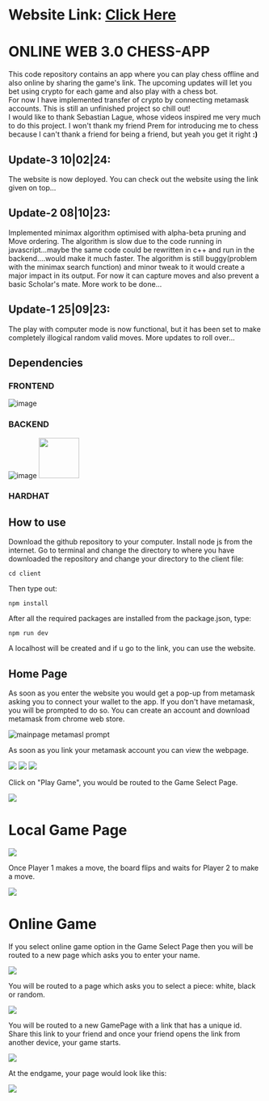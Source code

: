 # Website Link: [Click Here](https://chess-app-pink.vercel.app/) 

# ONLINE WEB 3.0 CHESS-APP

This code repository contains an app where you can play chess offline and also online by sharing the game's link. The upcoming updates will let you bet using crypto for each game and also play with a chess bot.   
For now I have implemented transfer of crypto by connecting metamask accounts. This is still an unfinished project so chill out!   
I would like to thank Sebastian Lague, whose videos inspired me very much to do this project. I won't thank my friend Prem for introducing me to chess because I can't thank a friend for being a friend, but yeah you get it right **:)**     

## Update-3 10|02|24:

The website is now deployed. You can check out the website using the link given on top... 

## Update-2 08|10|23:

Implemented minimax algorithm optimised with alpha-beta pruning and Move ordering. The algorithm is slow due to the code running in javascript...maybe the same code could be rewritten in c++ and run in the backend....would make it much faster. The algorithm is still buggy(problem with the minimax search function) and minor tweak to it would create a major impact in its output. For now it can capture moves and also prevent a basic Scholar's mate. More work to be done...

## Update-1 25|09|23:

The play with computer mode is now functional, but it has been set to make completely illogical random valid moves. More updates to roll over... 

## Dependencies

### FRONTEND
![image](screenshots/Frontend.png)

### BACKEND

![image](screenshots/Backend.png)
<img src="/screenshots/hardhat.png" height="80" width="80">     
### HARDHAT

## How to use
Download the github repository to your computer. Install node js from the internet. Go to terminal and change the directory to where you have downloaded the repository and change your directory to the client file:

`cd client`

Then type out:

`npm install`

After all the required packages are installed from the package.json, type:

`npm run dev`

A localhost will be created and if u go to the link, you can use the website.

## Home Page

As soon as you enter the website you would get a pop-up from metamask asking you to connect your wallet to the app. If you don't have metamask, you will be prompted to do so. You can create an account and download 
metamask from chrome web store.

![mainpage metamasl prompt](/screenshots/mainpage_metamask_prompt.png)

As soon as you link your metamask account you can view the webpage.

![](/screenshots/Home1.png)
![](/screenshots/Home2.png)
![](/screenshots/Home3.png)

Click on "Play Game", you would be routed to the Game Select Page.

![](/screenshots/GameSelect.png)

# Local Game Page

![](/screenshots/LocalWhite.png)

Once Player 1 makes a move, the board flips and waits for Player 2 to make a move.

![](/screenshots/LocalBlack.png)

# Online Game

If you select online game option in the Game Select Page then you will be routed to a new page which asks you to enter your name.

![](/screenshots/Enteryourname.png)

You will be routed to a page which asks you to select a piece: white, black or random.

![](/screenshots/OnlinePieceSelect.png)

You will be routed to a new GamePage with a link that has a unique id. Share this link to your friend and once your friend opens the link from another device, your game starts.

![](/screenshots/OnlineGameLinkShare.png)

At the endgame, your page would look like this:

![](/screenshots/Lost.png)
